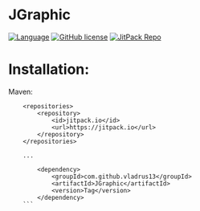 # JGraphic

[![Language](https://img.shields.io/badge/language-java-green.svg)](https://github.com/vladrus13/JGraphic)
[![GitHub license](https://img.shields.io/github/license/vladrus13/JGraphic.svg)](https://github.com/vladrus13/JGraphic/blob/master/LICENSE)
[![JitPack Repo](https://jitpack.io/v/vladrus13/JGraphic.svg)](https://jitpack.io/#vladrus13/codeforces-api)

# Installation:

Maven:

```
    <repositories>
		<repository>
		    <id>jitpack.io</id>
		    <url>https://jitpack.io</url>
		</repository>
	</repositories>

	...

    	<dependency>
    	    <groupId>com.github.vladrus13</groupId>
    	    <artifactId>JGraphic</artifactId>
    	    <version>Tag</version>
    	</dependency>
	```
